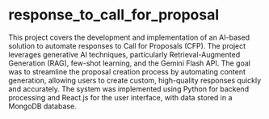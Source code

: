 ﻿# response_to_call_for_proposal
This project covers the development and implementation of an AI-based solution to automate
responses to Call for Proposals (CFP). The project leverages generative AI techniques,
particularly Retrieval-Augmented Generation (RAG), few-shot learning, and the Gemini
Flash API. The goal was to streamline the proposal creation process by automating content
generation, allowing users to create custom, high-quality responses quickly and accurately.
The system was implemented using Python for backend processing and React.js for the user
interface, with data stored in a MongoDB database.
